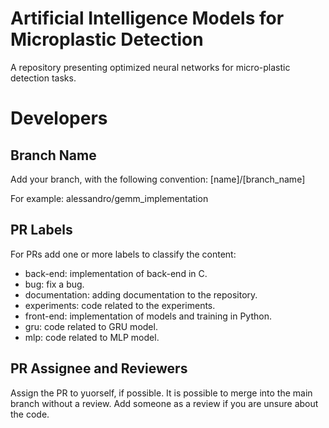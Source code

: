# Artificial Intelligence Models for Microplastic Detection
A repository presenting optimized neural networks for micro-plastic detection tasks.

# Developers

## Branch Name

Add your branch, with the following convention:
[name]/[branch_name]

For example:
alessandro/gemm_implementation

## PR Labels

For PRs add one or more labels to classify the content:

- back-end: implementation of back-end in C.
- bug: fix a bug.
- documentation: adding documentation to the repository.
- experiments: code related to the experiments.
- front-end: implementation of models and training in Python.
- gru: code related to GRU model.
- mlp: code related to MLP model.

## PR Assignee and Reviewers

Assign the PR to yuorself, if possible.
It is possible to merge into the main branch without a review. Add someone as a review if you are unsure about the code.
